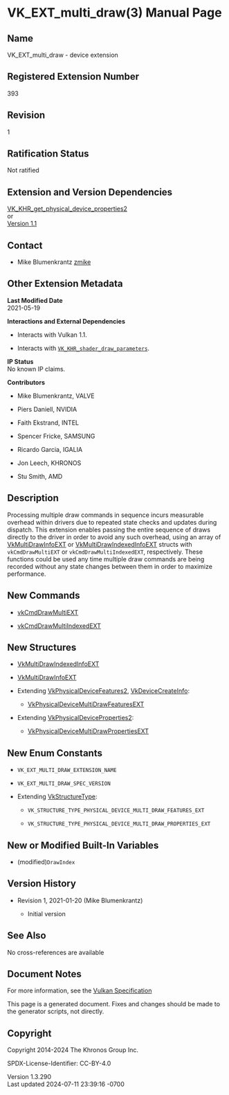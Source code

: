 # VK_EXT_multi_draw(3) Manual Page

## Name

VK_EXT_multi_draw - device extension



## <a href="#_registered_extension_number" class="anchor"></a>Registered Extension Number

393

## <a href="#_revision" class="anchor"></a>Revision

1

## <a href="#_ratification_status" class="anchor"></a>Ratification Status

Not ratified

## <a href="#_extension_and_version_dependencies" class="anchor"></a>Extension and Version Dependencies

[VK_KHR_get_physical_device_properties2](https://registry.khronos.org/vulkan/specs/1.3-extensions/man/html/VK_KHR_get_physical_device_properties2.html)  
or  
[Version 1.1](#versions-1.1)  

## <a href="#_contact" class="anchor"></a>Contact

- Mike Blumenkrantz <a
  href="https://github.com/KhronosGroup/Vulkan-Docs/issues/new?body=%5BVK_EXT_multi_draw%5D%20@zmike%0A*Here%20describe%20the%20issue%20or%20question%20you%20have%20about%20the%20VK_EXT_multi_draw%20extension*"
  target="_blank" rel="nofollow noopener"><em></em>zmike</a>

## <a href="#_other_extension_metadata" class="anchor"></a>Other Extension Metadata

**Last Modified Date**  
2021-05-19

**Interactions and External Dependencies**  
- Interacts with Vulkan 1.1.

- Interacts with
  [`VK_KHR_shader_draw_parameters`](VK_KHR_shader_draw_parameters.html).

**IP Status**  
No known IP claims.

**Contributors**  
- Mike Blumenkrantz, VALVE

- Piers Daniell, NVIDIA

- Faith Ekstrand, INTEL

- Spencer Fricke, SAMSUNG

- Ricardo Garcia, IGALIA

- Jon Leech, KHRONOS

- Stu Smith, AMD

## <a href="#_description" class="anchor"></a>Description

Processing multiple draw commands in sequence incurs measurable overhead
within drivers due to repeated state checks and updates during dispatch.
This extension enables passing the entire sequence of draws directly to
the driver in order to avoid any such overhead, using an array of
[VkMultiDrawInfoEXT](https://registry.khronos.org/vulkan/specs/1.3-extensions/man/html/VkMultiDrawInfoEXT.html) or
[VkMultiDrawIndexedInfoEXT](https://registry.khronos.org/vulkan/specs/1.3-extensions/man/html/VkMultiDrawIndexedInfoEXT.html) structs with
`vkCmdDrawMultiEXT` or `vkCmdDrawMultiIndexedEXT`, respectively. These
functions could be used any time multiple draw commands are being
recorded without any state changes between them in order to maximize
performance.

## <a href="#_new_commands" class="anchor"></a>New Commands

- [vkCmdDrawMultiEXT](https://registry.khronos.org/vulkan/specs/1.3-extensions/man/html/vkCmdDrawMultiEXT.html)

- [vkCmdDrawMultiIndexedEXT](https://registry.khronos.org/vulkan/specs/1.3-extensions/man/html/vkCmdDrawMultiIndexedEXT.html)

## <a href="#_new_structures" class="anchor"></a>New Structures

- [VkMultiDrawIndexedInfoEXT](https://registry.khronos.org/vulkan/specs/1.3-extensions/man/html/VkMultiDrawIndexedInfoEXT.html)

- [VkMultiDrawInfoEXT](https://registry.khronos.org/vulkan/specs/1.3-extensions/man/html/VkMultiDrawInfoEXT.html)

- Extending [VkPhysicalDeviceFeatures2](https://registry.khronos.org/vulkan/specs/1.3-extensions/man/html/VkPhysicalDeviceFeatures2.html),
  [VkDeviceCreateInfo](https://registry.khronos.org/vulkan/specs/1.3-extensions/man/html/VkDeviceCreateInfo.html):

  - [VkPhysicalDeviceMultiDrawFeaturesEXT](https://registry.khronos.org/vulkan/specs/1.3-extensions/man/html/VkPhysicalDeviceMultiDrawFeaturesEXT.html)

- Extending
  [VkPhysicalDeviceProperties2](https://registry.khronos.org/vulkan/specs/1.3-extensions/man/html/VkPhysicalDeviceProperties2.html):

  - [VkPhysicalDeviceMultiDrawPropertiesEXT](https://registry.khronos.org/vulkan/specs/1.3-extensions/man/html/VkPhysicalDeviceMultiDrawPropertiesEXT.html)

## <a href="#_new_enum_constants" class="anchor"></a>New Enum Constants

- `VK_EXT_MULTI_DRAW_EXTENSION_NAME`

- `VK_EXT_MULTI_DRAW_SPEC_VERSION`

- Extending [VkStructureType](https://registry.khronos.org/vulkan/specs/1.3-extensions/man/html/VkStructureType.html):

  - `VK_STRUCTURE_TYPE_PHYSICAL_DEVICE_MULTI_DRAW_FEATURES_EXT`

  - `VK_STRUCTURE_TYPE_PHYSICAL_DEVICE_MULTI_DRAW_PROPERTIES_EXT`

## <a href="#_new_or_modified_built_in_variables" class="anchor"></a>New or Modified Built-In Variables

- (modified)`DrawIndex`

## <a href="#_version_history" class="anchor"></a>Version History

- Revision 1, 2021-01-20 (Mike Blumenkrantz)

  - Initial version

## <a href="#_see_also" class="anchor"></a>See Also

No cross-references are available

## <a href="#_document_notes" class="anchor"></a>Document Notes

For more information, see the <a
href="https://registry.khronos.org/vulkan/specs/1.3-extensions/html/vkspec.html#VK_EXT_multi_draw"
target="_blank" rel="noopener">Vulkan Specification</a>

This page is a generated document. Fixes and changes should be made to
the generator scripts, not directly.

## <a href="#_copyright" class="anchor"></a>Copyright

Copyright 2014-2024 The Khronos Group Inc.

SPDX-License-Identifier: CC-BY-4.0

Version 1.3.290  
Last updated 2024-07-11 23:39:16 -0700

